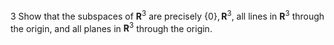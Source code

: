 3 Show that the subspaces of $\mathbf{R}^{3}$ are precisely $\{0\}, \mathbf{R}^{3}$, all lines in $\mathbf{R}^{3}$ through the origin, and all planes in $\mathbf{R}^{3}$ through the origin.
